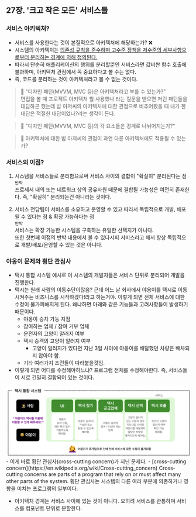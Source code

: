 ## 27장. '크고 작은 모든' 서비스들

### 서비스 아키텍처?
- 서비스를 사용한다는 것이 본질적으로 아키텍처에 해당하는가? ❌
- 시스템의 아키텍처는 <u>의존성 규칙을 준수하며 고수준 정책을 저수준의 세부사항으로부터 분리하는 경계에 의해 정의된다.</u>
- 따라서 단순히 애플리케이션의 행위를 분리할뿐인 서비스라면 값비싼 함수 호출에 불과하며, 아키텍처 관점에서 꼭 중요하다고 볼 수는 없다.
- 즉, 코드를 분리하는 것이 아키텍처라고 볼 수 없는 것이다.   

>🤔 "디자인 패턴(MVVM, MVC 등)은 아키텍처라고 부를 수 있는가?"   
면접을 볼 때 프로젝트 아키텍처 뭘 사용했나 라는 질문을 받으면 저런 패턴들을 대답하곤 했는데 밥 아저씨의 아키텍처에 대한 관점으로 비추어봤을 때 내가 한 대답은 적절한 대답이었나?라는 생각이 든다.

>🤔 "디자인 패턴(MVVM, MVC 등)의 각 요소들은 경계로 나뉘어지는가?"  

>🤔 아키텍처에 대한 밥 아저씨의 관점이 과연 다른 아키텍처에도 적용될 수 있는가?

### 서비스의 이점?
1. 시스템을 서비스들로 분리함으로써 서비스 사이의 결합이 "확실히" 분리된다는 점   
`반박`   
프로세서 내의 또는 네트워크 상의 공유자원 때문에 결합될 가능성은 여전히 존재한다. 즉, "확실히" 분리되는건 아니라는 것이다.

2. 서비스 전담팀이 서비스를 소유하고 운영할 수 있고 따라서 독립적으로 개발, 배포될 수 있다는 점 & 확장 가능하다는 점   
`반박`   
서비스는 확장 가능한 시스템을 구축하는 유일한 선택지가 아니다.   
또한 첫번째 이점의 반박 내용에서 볼 수 있다시피 서비스라고 해서 항상 독립적으로 개발/배포/운영할 수 있는 것은 아니다.

### 야옹이 문제와 횡단 관심사
- 택시 통합 시스템 예시로 이 시스템의 개발자들은 서비스 단위로 분리되어 개발을 진행한다.  
- 택시는 원래 사람의 이동수단이잖음? 근데 어느 날 회사에서 야옹이를 택시로 이동시켜주는 비즈니스를 시작하겠다!라고 하는거야. 이렇게 되면 전체 서비스에 대한 수정이 불가피해지게 된다. 왜냐하면 아래와 같은 기능들과 고려사항들이 발생하기 때문이다.   
    - 야옹이 승차 가능 지점
    - 참여하는 업체 / 참여 거부 업체
    - 운전자의 고양이 알러지 여부
    - 택시 승객의 고양이 알러지 여부
        - 고양이 알러지가 있다면 지난 3일 사이에 야옹이를 배달했던 차량은 배차되지 않아야 함.
    - 기타 여러가지 조건들이 따라붙을것임.
- 이렇게 되면 어디를 수정해야하느냐? 프로그램 전체를  수정해야한다. 즉, 서비스들이 서로 긴밀히 결합되어 있는 것이다.   
<img src="./images/27-cross-cutting-concern.png">
- 이게 바로 횡단 관심사(cross-cutting concern)가 지닌 문제다.
- [cross-cutting concern](https://en.wikipedia.org/wiki/Cross-cutting_concern)   
Cross-cutting concerns are parts of a program that rely on or must affect many other parts of the system.   
횡단 관심사는 시스템의 다른 여러 부분에 의존하거나 영향을 미치는 프로그램의 일부이다.

- 아키텍처 경계는 서비스 사이에 있는 것이 아니다. 오히려 서비스를 관통하며 서비스를 컴포넌트 단위로 분할한다.